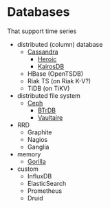 # Databases

That support time series

- distributed (column) database
  - [Cassandra](cassandra.md)
    - [Heroic](spotify-heroic.md)
    - [KairosDB](kairosdb.md)
  - HBase (OpenTSDB)
  - Riak TS (on Riak K-V?)
  - TiDB (on TiKV)
- distributed file system
  - [Ceph](ceph.md)
    - [BTrDB](btrdb.md)
    - [Vaultaire](vaultaire.md)
- RRD
  - Graphite
  - Nagios
  - Ganglia
- memory
  - [Gorilla](gorilla.md)
- custom
  - InfluxDB
  - ElasticSearch
  - Prometheus
  - Druid
